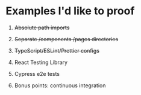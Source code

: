 # Examples I'd like to proof

1. ~~Absolute path imports~~
2. ~~Separate /components /pages directories~~
3. ~~TypeScript/ESLint/Prettier configs~~
4. React Testing Library
5. Cypress e2e tests

7. Bonus points: continuous integration